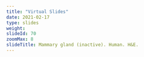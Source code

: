```yaml
---
title: "Virtual Slides"
date: 2021-02-17
type: slides
weight:
slideId: 70
zoomMax: 8
slideTitle: Mammary gland (inactive). Human. H&E.
---
```

